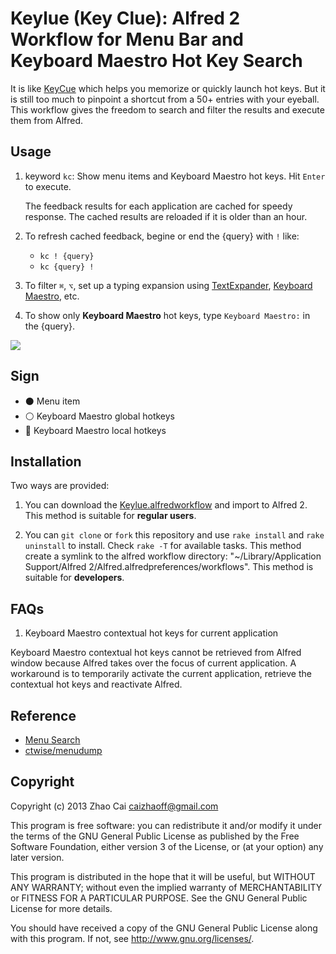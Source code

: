 # Keylue (Key Clue): Alfred 2 Workflow for Menu Bar and Keyboard Maestro Hot Key Search


It is like [KeyCue][KeyCue] which helps you memorize or quickly launch hot keys. But it is still too much to pinpoint a shortcut from a 50+ entries with your eyeball. This workflow gives the freedom to search and filter the results and execute them from Alfred.




## Usage

1. keyword `kc`: Show menu items and Keyboard Maestro hot keys. Hit `Enter` to execute.

    The feedback results for each application are cached for speedy response. The cached results are reloaded if it is older than an hour.

2. To refresh cached feedback, begine or end the {query} with `!` like:
    - `kc ! {query}`
    - `kc {query} !`

3. To filter `⌘`, `⌥`, set up a typing expansion using [TextExpander](http://smilesoftware.com/TextExpander/index.html), [Keyboard Maestro](http://www.keyboardmaestro.com/), etc.


4. To show only **Keyboard Maestro** hot keys, type `Keyboard Maestro:` in the {query}. 

![](https://raw.github.com/zhaocai/alfred2-keylue-workflow/master/screenshots/chrome.png)


## Sign

- :black_circle: Menu item
- :white_circle: Keyboard Maestro global hotkeys
- :red_circle: Keyboard Maestro local hotkeys


## Installation

Two ways are provided:

1. You can download the [Keylue.alfredworkflow](https://github.com/zhaocai/alfred2-keylue-workflow/blob/master/Keylue.alfredworkflow?raw=true) and import to Alfred 2. This method is suitable for **regular users**.

2. You can `git clone` or `fork` this repository and use `rake install` and `rake uninstall` to install. Check `rake -T` for available tasks.
This method create a symlink to the alfred workflow directory: "~/Library/Application Support/Alfred 2/Alfred.alfredpreferences/workflows". This method is suitable for **developers**.

## FAQs

1. Keyboard Maestro contextual hot keys for current application

Keyboard Maestro contextual hot keys cannot be retrieved from Alfred window because Alfred takes over the focus of current application. A workaround is to temporarily activate the current application, retrieve the contextual hot keys and reactivate Alfred.


## Reference

- [Menu Search](http://www.alfredforum.com/topic/1993-menu-search/)
- [ctwise/menudump](https://github.com/ctwise/menudump)


## Copyright

Copyright (c) 2013 Zhao Cai <caizhaoff@gmail.com>

This program is free software: you can redistribute it and/or modify it under
the terms of the GNU General Public License as published by the Free Software
Foundation, either version 3 of the License, or (at your option)
any later version.

This program is distributed in the hope that it will be useful, but WITHOUT
ANY WARRANTY; without even the implied warranty of MERCHANTABILITY or FITNESS
FOR A PARTICULAR PURPOSE. See the GNU General Public License for more details.

You should have received a copy of the GNU General Public License along with
this program. If not, see <http://www.gnu.org/licenses/>.


[KeyCue]: http://www.ergonis.com/products/keycue/
